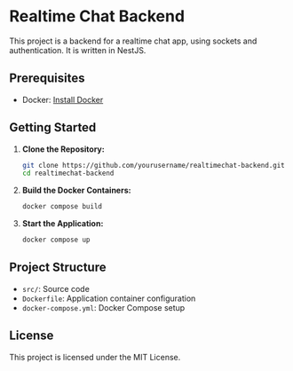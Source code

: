 # Realtime Chat Backend

This project is a backend for a realtime chat app, using sockets and authentication. It is written in NestJS.

## Prerequisites

- Docker: [Install Docker](https://docs.docker.com/get-docker/)

## Getting Started

1. **Clone the Repository:**
    ```sh
    git clone https://github.com/yourusername/realtimechat-backend.git
    cd realtimechat-backend
    ```

2. **Build the Docker Containers:**
    ```sh
    docker compose build
    ```

3. **Start the Application:**
    ```sh
    docker compose up
    ```

## Project Structure

- `src/`: Source code
- `Dockerfile`: Application container configuration
- `docker-compose.yml`: Docker Compose setup

## License

This project is licensed under the MIT License.
